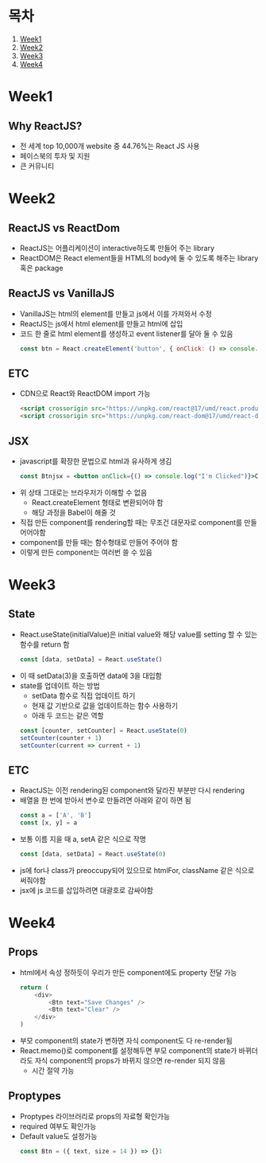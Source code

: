 # 목차

1. [Week1](#week1)
2. [Week2](#week2)
3. [Week3](#week3)
4. [Week4](#week4)

# Week1

## Why ReactJS?

-   전 세계 top 10,000개 website 중 44.76%는 React JS 사용
-   페이스북의 투자 및 지원
-   큰 커뮤니티

# Week2

## ReactJS vs ReactDom

-   ReactJS는 어플리케이션이 interactive하도록 만들어 주는 library
-   ReactDOM은 React element들을 HTML의 body에 둘 수 있도록 해주는 library 혹은 package

## ReactJS vs VanillaJS

-   VanillaJS는 html의 element를 만들고 js에서 이를 가져와서 수정
-   ReactJS는 js에서 html element를 만들고 html에 삽입
-   코드 한 줄로 html element를 생성하고 event listener를 달아 둘 수 있음
    ```javascript
    const btn = React.createElement('button', { onClick: () => console.log("I'm Clicked") }, 'Click me')
    ```

## ETC

-   CDN으로 React와 ReactDOM import 가능
    ```html
    <script crossorigin src="https://unpkg.com/react@17/umd/react.production.min.js"></script>
    <script crossorigin src="https://unpkg.com/react-dom@17/umd/react-dom.production.min.js"></script>
    ```

## JSX

-   javascript를 확장한 문법으로 html과 유사하게 생김
    ```jsx
    const Btnjsx = <button onClick={() => console.log("I'm Clicked")}>Click me</button>
    ```
-   위 상태 그대로는 브라우저가 이해할 수 없음
    -   React.createElement 형태로 변환되어야 함
    -   해당 과정을 Babel이 해줄 것
-   직접 만든 component를 rendering할 때는 무조건 대문자로 component를 만들어어야함
-   component를 만들 때는 함수형태로 만들어 주어야 함
-   이렇게 만든 component는 여러번 쓸 수 있음

# Week3

## State

-   React.useState(initialValue)은 initial value와 해당 value를 setting 할 수 있는 함수를 return 함
    ```javascript
    const [data, setData] = React.useState()
    ```
-   이 때 setData(3)을 호출하면 data에 3을 대입함
-   state를 업데이트 하는 방법
    -   setData 함수로 직접 업데이트 하기
    -   현재 값 기반으로 값을 업데이트하는 함수 사용하기
    -   아래 두 코드는 같은 역할
    ```javascript
    const [counter, setCounter] = React.useState(0)
    setCounter(counter + 1)
    setCounter(current => current + 1)
    ```

## ETC

-   ReactJS는 이전 rendering된 component와 달라진 부분만 다시 rendering
-   배열을 한 번에 받아서 변수로 만들려면 아래와 같이 하면 됨
    ```javascript
    const a = ['A', 'B']
    const [x, y] = a
    ```
-   보통 이름 지을 때 a, setA 같은 식으로 작명
    ```javascript
    const [data, setData] = React.useState(0)
    ```
-   js에 for나 class가 preoccupy되어 있으므로 htmlFor, className 같은 식으로 써줘야함
-   jsx에 js 코드를 삽입하려면 대괄호로 감싸야함

# Week4

## Props

-   html에서 속성 정하듯이 우리가 만든 component에도 property 전달 가능
    ```javascript
    return (
        <div>
            <Btn text="Save Changes" />
            <Btn text="Clear" />
        </div>
    )
    ```
-   부모 component의 state가 변하면 자식 component도 다 re-render됨
-   React.memo()로 component를 설정해두면 부모 component의 state가 바뀌더라도 자식 component의 props가 바뀌지 않으면 re-render 되지 않음
    -   시간 절약 가능

## Proptypes

-   Proptypes 라이브러리로 props의 자료형 확인가능
-   required 여부도 확인가능
-   Default value도 설정가능
    ```javascript
    const Btn = ({ text, size = 14 }) => {}1
    ```

